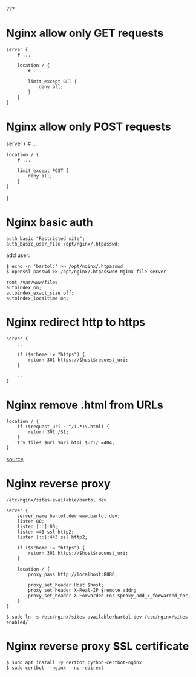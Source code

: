 ???

# Nginx allow only GET requests

	server {
		# ...

		location / {
			# ...

			limit_except GET {
				deny all;
			}
		}
	}

# Nginx allow only POST requests

server {
	# ...

	location / {
		# ...

		limit_except POST {
			deny all;
		}
	}
}
# Nginx basic auth

	auth_basic "Restricted site";
	auth_basic_user_file /opt/nginx/.htpasswd;

add user:

	$ echo -n 'bartol:' >> /opt/nginx/.htpasswd
	$ openssl passwd >> /opt/nginx/.htpasswd# Nginx file server

	root /var/www/files
	autoindex on;
	autoindex_exact_size off;
	autoindex_localtime on;
# Nginx redirect http to https

	server {
		...

		if ($scheme != "https") {
			return 301 https://$host$request_uri;
		}

		...
	}
# Nginx remove .html from URLs

	location / {
		if ($request_uri ~ ^/(.*)\.html) {
			return 301 /$1;
		}
		try_files $uri $uri.html $uri/ =404;
	}

[source](https://stackoverflow.com/a/38238001)
# Nginx reverse proxy

`/etc/nginx/sites-available/bartol.dev`

	server {
		server_name bartol.dev www.bartol.dev;
		listen 80;
		listen [::]:80;
		listen 443 ssl http2;
		listen [::]:443 ssl http2;

		if ($scheme != "https") {
			return 301 https://$host$request_uri;
		}

		location / {
			proxy_pass http://localhost:8080;

			proxy_set_header Host $host;
			proxy_set_header X-Real-IP $remote_addr;
			proxy_set_header X-Forwarded-For $proxy_add_x_forwarded_for;
		}
	}

```
$ sudo ln -s /etc/nginx/sites-available/bartol.dev /etc/nginx/sites-enabled/
```
# Nginx reverse proxy SSL certificate

	$ sudo apt install -y certbot python-certbot-nginx
	$ sudo certbot --nginx --no-redirect
